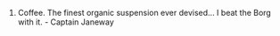 1. Coffee. The finest organic suspension ever devised... I beat the Borg with it. - Captain Janeway
